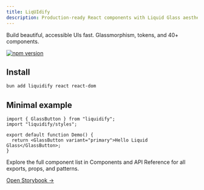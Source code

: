 ```yaml
---
title: LiqUIdify
description: Production-ready React components with Liquid Glass aesthetics.
---
```




Build beautiful, accessible UIs fast. Glassmorphism, tokens, and 40+ components.

[![npm version](https://img.shields.io/npm/v/liquidify.svg?label=liquidify)](https://www.npmjs.com/package/liquidify)

## Install

```bash
bun add liquidify react react-dom
```

## Minimal example

```tsx
import { GlassButton } from "liquidify";
import "liquidify/styles";

export default function Demo() {
  return <GlassButton variant="primary">Hello Liquid Glass</GlassButton>;
}
```

Explore the full component list in Components and API Reference for all exports, props, and patterns.

[Open Storybook →](https://liquidify-storybook.vercel.app)
